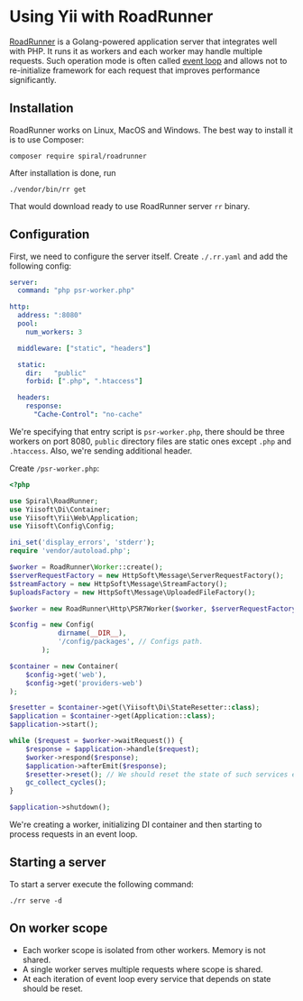 # Using Yii with RoadRunner

[RoadRunner](https://roadrunner.dev/) is a Golang-powered application server that integrates well with PHP. It runs
it as workers and each worker may handle multiple requests. Such operation mode is often called
[event loop](using-with-event-loop.md) and allows not to re-initialize framework for each request that improves
performance significantly.

## Installation

RoadRunner works on Linux, MacOS and Windows. The best way to install it is to use Composer:

```
composer require spiral/roadrunner
```

After installation is done, run

```
./vendor/bin/rr get
```

That would download ready to use RoadRunner server `rr` binary.

## Configuration

First, we need to configure the server itself. Create `./.rr.yaml` and add the following config:

```yaml
server:
  command: "php psr-worker.php"

http:
  address: ":8080"
  pool:
    num_workers: 3

  middleware: ["static", "headers"]

  static:
    dir:   "public"
    forbid: [".php", ".htaccess"]

  headers:
    response:
      "Cache-Control": "no-cache"
```

We're specifying that entry script is `psr-worker.php`, there should be three workers on port 8080, `public` directory
files are static ones except `.php` and `.htaccess`. Also, we're sending additional header.

Create `/psr-worker.php`:

```php
<?php

use Spiral\RoadRunner;
use Yiisoft\Di\Container;
use Yiisoft\Yii\Web\Application;
use Yiisoft\Config\Config;

ini_set('display_errors', 'stderr');
require 'vendor/autoload.php';

$worker = RoadRunner\Worker::create();
$serverRequestFactory = new HttpSoft\Message\ServerRequestFactory();
$streamFactory = new HttpSoft\Message\StreamFactory();
$uploadsFactory = new HttpSoft\Message\UploadedFileFactory();

$worker = new RoadRunner\Http\PSR7Worker($worker, $serverRequestFactory, $streamFactory, $uploadsFactory);

$config = new Config(
            dirname(__DIR__),
            '/config/packages', // Configs path.
        );

$container = new Container(
    $config->get('web'),
    $config->get('providers-web')
);

$resetter = $container->get(\Yiisoft\Di\StateResetter::class);
$application = $container->get(Application::class);
$application->start();

while ($request = $worker->waitRequest()) {
    $response = $application->handle($request);
    $worker->respond($response);
    $application->afterEmit($response);
    $resetter->reset(); // We should reset the state of such services every request.
    gc_collect_cycles();
}

$application->shutdown();
```

We're creating a worker, initializing DI container and then starting to process requests in an event loop. 

## Starting a server

To start a server execute the following command:

```
./rr serve -d
```

## On worker scope

- Each worker scope is isolated from other workers. Memory is not shared.
- A single worker serves multiple requests where scope is shared.
- At each iteration of event loop every service that depends on state should be reset.
